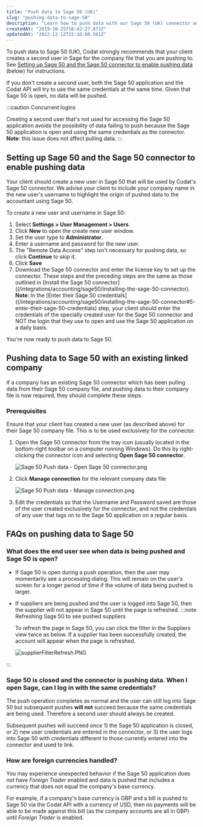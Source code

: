 ```yaml
---
title: "Push data to Sage 50 (UK)"
slug: "pushing-data-to-sage-50"
description: "Learn how to push data with our Sage 50 (UK) connector and view FAQs."
createdAt: "2019-10-25T16:42:27.872Z"
updatedAt: "2022-12-12T15:16:00.561Z"
---
```


To push data to Sage 50 (UK), Codat strongly recommends that your client creates a second user in Sage for the company file that you are pushing to. See [Setting up Sage 50 and the Sage 50 connector to enable pushing data](/integrations/accounting/sage50/pushing-data-to-sage-50#section-setting-up-sage-50-and-the-sage-50-connector-to-enable-pushing-data) (below) for instructions.

If you don't create a second user, both the Sage 50 application and the Codat API will try to use the same credentials at the same time. Given that Sage 50 is open, no data will be pushed.

:::caution Concurrent logins

Creating a second user that's not used for accessing the Sage 50 application avoids the possibility of data failing to push because the Sage 50 application is open and using the same credentials as the connector.
**Note**: this issue does not affect pulling data.
:::

## Setting up Sage 50 and the Sage 50 connector to enable pushing data

Your client should create a new user in Sage 50 that will be used by Codat's Sage 50 connector. We advise your client to include your company name in the new user's username to highlight the origin of pushed data to the accountant using Sage 50.

To create a new user and username in Sage 50:

1. Select **Settings > User Management > Users**.
2. Click **New** to open the create new user window.
3. Set the user type to **Administrator**.
4. Enter a username and password for the new user.
5. The "Remote Data Access" step isn't necessary for pushing data, so click **Continue** to skip it.
6. Click **Save**
7. Download the Sage 50 connector and enter the license key to set up the connector. These steps and the preceding steps are the same as those outlined in [Install the Sage 50 connector]((/integrations/accounting/sage50/installing-the-sage-50-connector).  
   **Note**: In the [Enter their Sage 50 credentials]((/integrations/accounting/sage50/installing-the-sage-50-connector#5-enter-their-sage-50-credentials) step, your client should enter the credentials of the specially created user for the Sage 50 connector and NOT the login that they use to open and use the Sage 50 application on a daily basis.

You're now ready to push data to Sage 50.

## Pushing data to Sage 50 with an existing linked company

If a company has an existing Sage 50 connector which has been pulling data from their Sage 50 company file, and pushing data to their company file is now required, they should complete these steps.

### Prerequisites

Ensure that your client has created a new user (as described above) for their Sage 50 company file. This is to be used exclusively for the connector.

1. Open the Sage 50 connector from the tray icon (usually located in the bottom-right toolbar on a computer running Windows). Do this by right-clicking the connector icon and selecting **Open Sage 50 connector**.

   ![](/img/old/ce398a2-Sage_50_Push_data_-_Open_Sage_50_connector.png "Sage 50 Push data - Open Sage 50 connector.png")

2. Click **Manage connection** for the relevant company data file

   ![](/img/old/d84aee4-Sage_50_Push_data_-_Manage_connection.png "Sage 50 Push data - Manage connection.png")

3. Edit the credentials so that the Username and Password saved are those of the user created exclusively for the connector, and not the credentials of any user that logs on to the Sage 50 application on a regular basis.

## FAQs on pushing data to Sage 50

### What does the end user see when data is being pushed and Sage 50 is open?

- If Sage 50 is open during a push operation, then the user may momentarily see a processing dialog. This will remain on the user's screen for a longer period of time if the volume of data being pushed is larger.
- If suppliers are being pushed and the user is logged into Sage 50, then the supplier will not appear in Sage 50 until the page is refreshed.
  :::note Refreshing Sage 50 to see pushed suppliers

  To refresh the page in Sage 50, you can click the filter in the Suppliers view twice as below. If a supplier has been successfully created, the account will appear when the page is refreshed.  

  ![](/img/old/719da3c-supplierFilterRefresh.png "supplierFilterRefresh.PNG")

:::

### Sage 50 is closed and the connector is pushing data. When I open Sage, can I log in with the same credentials?

The push operation completes as normal and the user can still log into Sage 50 but subsequent pushes **will not** succeed because the same credentials are being used. Therefore a second user should always be created.

Subsequent pushes will succeed once 1) the Sage 50 application is closed, or 2) new user credentials are entered in the connector, or 3) the user logs into Sage 50 with credentials different to those currently entered into the connector and used to link.

### How are foreign currencies handled?

You may experience unexpected behavior if the Sage 50 application does not have _Foreign Trader_ enabled and data is pushed that includes a currency that does not equal the company's base currency.

For example, if a company's base currency is GBP and a bill is pushed to Sage 50 via the Codat API with a currency of USD, then no payments will be able to be made against this bill (as the company accounts are all in GBP) until _Foreign Trader_ is enabled.
